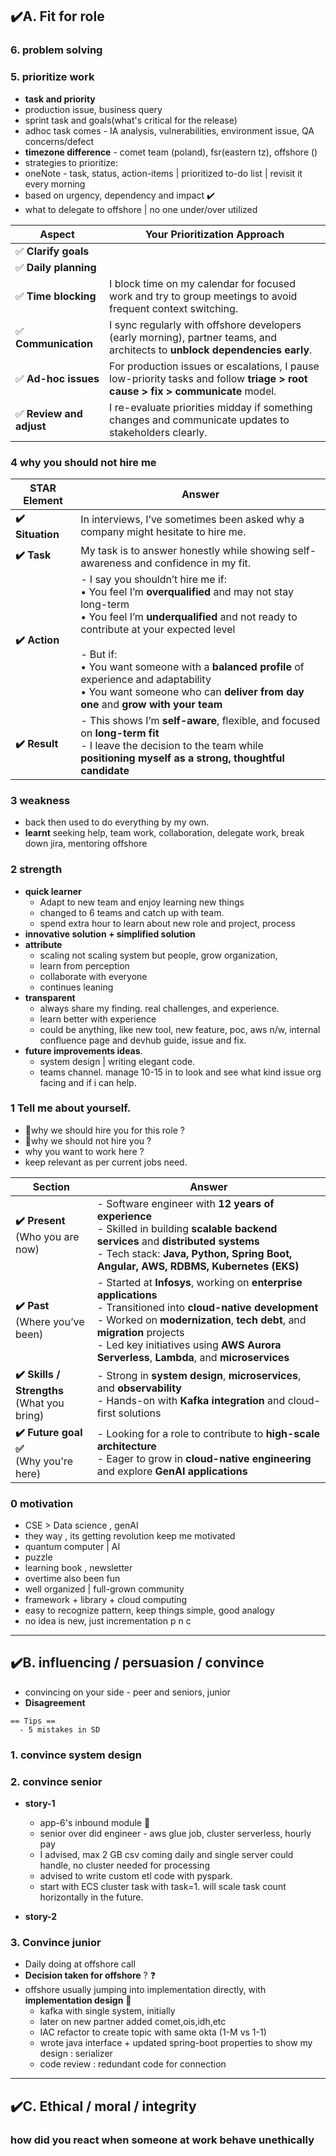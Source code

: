 ## ✔️A. Fit for role
### 6. problem solving
### 5. prioritize work
- **task and priority**
- production issue, business query
- sprint task and goals(what's critical for the release)
- adhoc task comes - IA analysis, vulnerabilities, environment issue, QA concerns/defect
- **timezone difference** - comet team (poland), fsr(eastern tz), offshore ()
- strategies to prioritize:
- oneNote - task, status, action-items | prioritized to-do list | revisit it every morning
- based on urgency, dependency and impact ✔️
- what to delegate to offshore | no one under/over utilized

| **Aspect**              | **Your Prioritization Approach**                                                                                                                                |
| ----------------------- | --------------------------------------------------------------------------------------------------------------------------------------------------------------- |
| ✅ **Clarify goals**     |                                                               |
| ✅ **Daily planning**    |  |
| ✅ **Time blocking**     | I block time on my calendar for focused work and try to group meetings to avoid frequent context switching.                                                     |
| ✅ **Communication**     | I sync regularly with offshore developers (early morning), partner teams, and architects to **unblock dependencies early**.                                         |
| ✅ **Ad-hoc issues**     | For production issues or escalations, I pause low-priority tasks and follow **triage > root cause > fix > communicate** model.                                  |
| ✅ **Review and adjust** | I re-evaluate priorities midday if something changes and communicate updates to stakeholders clearly.  |

### 4 why you should not hire me

| **STAR Element** | **Answer**                                                                                                                                                                                                                                                                                                                                                                            |
| ---------------- | ------------------------------------------------------------------------------------------------------------------------------------------------------------------------------------------------------------------------------------------------------------------------------------------------------------------------------------------------------------------------------------- |
| **✔️ Situation** | In interviews, I’ve sometimes been asked why a company might hesitate to hire me.                                                                                                                                                                                                                                                                                                     |
| **✔️ Task**      | My task is to answer honestly while showing self-awareness and confidence in my fit.                                                                                                                                                                                                                                                                                                  |
| **✔️ Action**    | - I say you shouldn’t hire me if:<br>  • You feel I’m **overqualified** and may not stay long-term<br>  • You feel I’m **underqualified** and not ready to contribute at your expected level<br><br>- But if:<br>  • You want someone with a **balanced profile** of experience and adaptability<br>  • You want someone who can **deliver from day one** and **grow with your team** |
| **✔️ Result**    | - This shows I’m **self-aware**, flexible, and focused on **long-term fit**<br>- I leave the decision to the team while **positioning myself as a strong, thoughtful candidate**                                                                                                                                                                                                      |

### 3 weakness
- back then used to do everything by my own.
- **learnt** seeking help, team work, collaboration, delegate work, break down jira, mentoring offshore

### 2 strength
- **quick learner**
    - Adapt to new team and enjoy learning new things
    - changed to 6 teams and catch up with team.
    - spend extra hour to learn about new role and project, process
- **innovative solution + simplified solution**
- **attribute** 
    - scaling not scaling system but people, grow organization, 
    - learn from perception 
    - collaborate with everyone
    - continues leaning
- **transparent**
    - always share my finding. real challenges, and experience.
    - learn better with experience
    - could be anything, like new tool, new feature, poc, aws n/w, internal confluence page and devhub guide, issue and fix.
- **future improvements ideas**.
    - system design | writing elegant code.
    - teams channel. manage 10-15  in to look and see what kind issue org facing and if i can help.

### 1 Tell me about yourself.
- 🔸why we should hire you for this role ?
- 🔸why we should not hire you ?
- why you want to work here ?
- keep relevant as per current jobs need.

| **Section**                                   | **Answer**                                                                                                                                                                                                                                                                                   |
|-----------------------------------------------| -------------------------------------------------------------------------------------------------------------------------------------------------------------------------------------------------------------------------------------------------------------------------------------------- |
| **✔️ Present**<br>(Who you are now)           | - Software engineer with **12 years of experience**<br>- Skilled in building **scalable backend services** and **distributed systems**<br>- Tech stack: **Java, Python, Spring Boot, Angular, AWS, RDBMS, Kubernetes (EKS)**                                                                 |
| **✔️ Past**<br>(Where you’ve been)            | - Started at **Infosys**, working on **enterprise applications**<br>- Transitioned into **cloud-native development**<br>- Worked on **modernization**, **tech debt**, and **migration** projects<br>- Led key initiatives using **AWS Aurora Serverless**, **Lambda**, and **microservices** |
| **✔️ Skills / Strengths**<br>(What you bring) | - Strong in **system design**, **microservices**, and **observability**<br>- Hands-on with **Kafka integration** and cloud-first solutions                                                                                                                                                   |
| **✔️ Future goal ✅**<br>(Why you're here)   | - Looking for a role to contribute to **high-scale architecture**<br>- Eager to grow in **cloud-native engineering** and explore **GenAI applications**                                                                                                                                      |

### 0 motivation
- CSE > Data science , genAI
- they way , its getting revolution keep me motivated
- quantum computer | AI
- puzzle
- learning book , newsletter
- overtime also been fun
- well organized | full-grown community
- framework + library + cloud computing
- easy to recognize pattern, keep things simple, good analogy
- no idea is new, just incrementation p n c

---
## ✔️B. influencing / persuasion / convince
- convincing on your side - peer and seniors, junior
- **Disagreement**
```
== Tips ==
  - 5 mistakes in SD
```

### 1. convince system design


### 2. convince senior 
- **story-1**
    - app-6's inbound module 🔸
    - senior over did engineer - aws glue job, cluster serverless, hourly pay
    - I advised, max 2 GB csv coming daily and  single server could handle, no cluster needed for processing 
    - advised to write custom etl code with pyspark.
    - start with ECS cluster task with task=1. will scale task count horizontally in the future.

- **story-2**
   

### 3. Convince junior
- Daily doing at offshore call
- **Decision taken for offshore** ? ❓
- offshore usually jumping into implementation directly, with **implementation design** 🔸
   - kafka with single system, initially
   - later on new partner added comet,ois,idh,etc
   - IAC refactor to create topic with same okta (1-M vs 1-1)
   - wrote java interface + updated spring-boot properties to show my design : serializer
   - code review : redundant code  for  connection

---
## ✔️C. Ethical / moral / integrity

### how did you react when someone at work behave unethically






